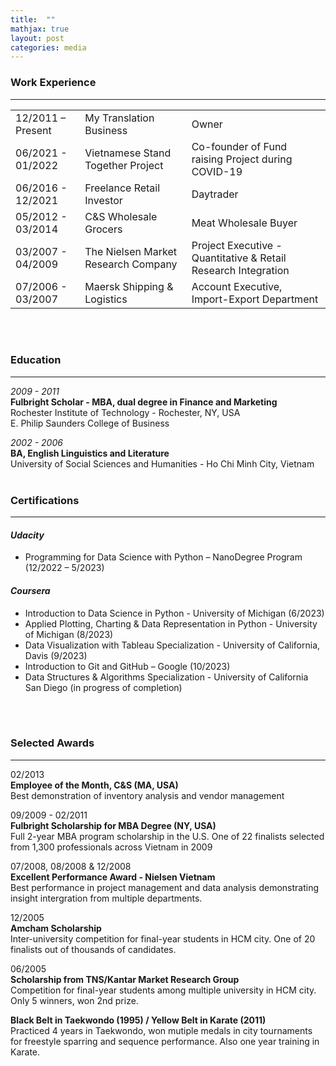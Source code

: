 ```yaml
---
title:  ""
mathjax: true
layout: post
categories: media
---
```


### Work Experience <br>
____ 


|      |                                           |                                                                |
|:---|:---|:---|
| 12/2011 – Present | My Translation Business            | Owner                                                          |
| 06/2021 - 01/2022 | Vietnamese Stand Together Project         | Co-founder of Fund raising Project during COVID-19             | 
| 06/2016 - 12/2021 | Freelance Retail Investor                 | Daytrader                                                      |
| 05/2012 - 03/2014 | C&S Wholesale Grocers                     | Meat Wholesale Buyer                                           |
| 03/2007 - 04/2009 | The Nielsen Market Research Company       | Project Executive - Quantitative & Retail Research Integration |  
| 07/2006 - 03/2007 | Maersk Shipping & Logistics               | Account Executive, Import-Export Department                    |
<br>
<br>

### Education <br>
___ 
*2009 - 2011* <br>
**Fulbright Scholar - MBA, dual degree in Finance and Marketing** <br>
Rochester Institute of Technology - Rochester, NY, USA <br>
E. Philip Saunders College of Business         

*2002 - 2006* <br>
**BA, English Linguistics and Literature** <br>
University of Social Sciences and Humanities - Ho Chi Minh City, Vietnam
<br>
<br>
### Certifications <br>
___ 
#### *Udacity* <br>
  * Programming for Data Science with Python – NanoDegree Program (12/2022 – 5/2023) 

#### *Coursera* <br>
  * Introduction to Data Science in Python - University of Michigan (6/2023)
  * Applied Plotting, Charting & Data Representation in Python - University of Michigan (8/2023)
  * Data Visualization with Tableau Specialization - University of California, Davis (9/2023)
  * Introduction to Git and GitHub – Google (10/2023)
  * Data Structures & Algorithms Specialization - University of California San Diego (in progress of completion)
<br>
<br>

### Selected Awards <br>
___ 
02/2013 <br> 
**Employee of the Month, C&S (MA, USA)** <br>
Best demonstration of inventory analysis and vendor management

09/2009 - 02/2011 <br>
**Fulbright Scholarship for MBA Degree (NY, USA)** <br>
Full 2-year MBA program scholarship in the U.S. One of 22 finalists selected from 1,300 professionals across Vietnam in 2009 

07/2008, 08/2008 & 12/2008 <br>
**Excellent Performance Award - Nielsen Vietnam** <br>
Best performance in project management and data analysis demonstrating insight intergration from multiple departments. 

12/2005 <br>
**Amcham Scholarship** <br>
Inter-university competition for final-year students in HCM city. One of 20 finalists out of thousands of candidates.  

06/2005 <br>
**Scholarship from TNS/Kantar Market Research Group** <br>
Competition for final-year students among multiple university in HCM city. Only 5 winners, won 2nd prize.  

**Black Belt in Taekwondo (1995) / Yellow Belt in Karate (2011)** <br>
Practiced 4 years in Taekwondo, won mutiple medals in city tournaments for freestyle sparring and sequence performance. Also one year training in Karate.
